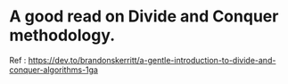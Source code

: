 # A good read on Divide and Conquer methodology.
  Ref : https://dev.to/brandonskerritt/a-gentle-introduction-to-divide-and-conquer-algorithms-1ga
